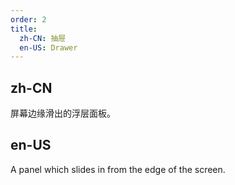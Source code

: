```yaml
---
order: 2
title:
  zh-CN: 抽屉
  en-US: Drawer
---
```


## zh-CN

屏幕边缘滑出的浮层面板。

## en-US

A panel which slides in from the edge of the screen.
